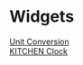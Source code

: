 <!DOCTYPE HTML>
<html>
  <head>
  </head>
  <body>
    <h1>Widgets</h1>
    <a href="https://olivemonsterz.github.io/Widget_Notion/Conversion.html">Unit Conversion</a>
    <br><a href="https://olivemonsterz.github.io/Widget_Notion/KITCHENClock.html">KITCHEN Clock</a></br>
  </body>
</html>
